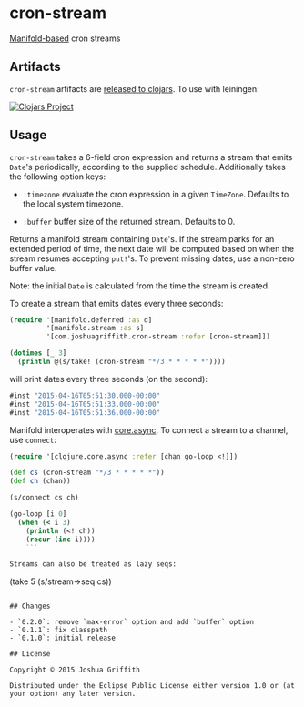 # cron-stream

[Manifold-based](https://github.com/ztellman/manifold) cron streams

## Artifacts

`cron-stream` artifacts are
[released to clojars](https://clojars.org/com.joshuagriffith/cron-stream). To
use with leiningen:

[![Clojars Project](http://clojars.org/com.joshuagriffith/cron-stream/latest-version.svg)](http://clojars.org/com.joshuagriffith/cron-stream)

## Usage

`cron-stream` takes a 6-field cron expression and returns a stream
that emits `Date`'s periodically, according to the supplied
schedule. Additionally takes the following option keys:

  - `:timezone` evaluate the cron expression in a given
    `TimeZone`. Defaults to the local system timezone.
  
  - `:buffer` buffer size of the returned stream. Defaults to 0.

Returns a manifold stream containing `Date`'s. If the stream parks for
an extended period of time, the next date will be computed based on
when the stream resumes accepting `put!`'s. To prevent missing dates,
use a non-zero buffer value.

Note: the initial `Date` is calculated from the time the stream is
created.

To create a stream that emits dates every three seconds:

```clj
(require '[manifold.deferred :as d]
         '[manifold.stream :as s]
         '[com.joshuagriffith.cron-stream :refer [cron-stream]])

(dotimes [_ 3]
  (println @(s/take! (cron-stream "*/3 * * * * *"))))
```

will print dates every three seconds (on the second):

```clj
#inst "2015-04-16T05:51:30.000-00:00"
#inst "2015-04-16T05:51:33.000-00:00"
#inst "2015-04-16T05:51:36.000-00:00"
```

Manifold interoperates with
[core.async](https://github.com/clojure/core.async). To connect a
stream to a channel, use `connect`:

```clj
(require '[clojure.core.async :refer [chan go-loop <!]])

(def cs (cron-stream "*/3 * * * * *"))
(def ch (chan))

(s/connect cs ch)

(go-loop [i 0]
  (when (< i 3)
    (println (<! ch))
    (recur (inc i))))
    ```

Streams can also be treated as lazy seqs:

```
(take 5 (s/stream->seq cs))
```

## Changes

- `0.2.0`: remove `max-error` option and add `buffer` option
- `0.1.1`: fix classpath
- `0.1.0`: initial release

## License

Copyright © 2015 Joshua Griffith

Distributed under the Eclipse Public License either version 1.0 or (at
your option) any later version.

